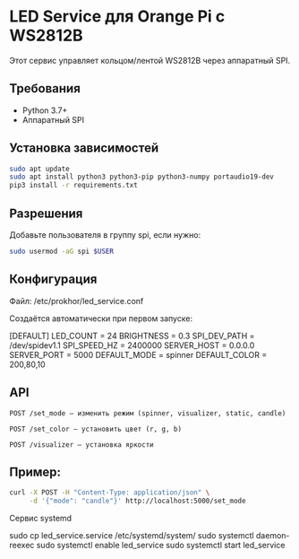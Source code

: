 # LED Service для Orange Pi с WS2812B

Этот сервис управляет кольцом/лентой WS2812B через аппаратный SPI.


## Требования
- Python 3.7+
- Аппаратный SPI

## Установка зависимостей

```bash
sudo apt update
sudo apt install python3 python3-pip python3-numpy portaudio19-dev
pip3 install -r requirements.txt
```

## Разрешения

Добавьте пользователя в группу spi, если нужно:
```bash
sudo usermod -aG spi $USER
```
## Конфигурация

Файл: /etc/prokhor/led_service.conf

Создаётся автоматически при первом запуске:

[DEFAULT]
LED_COUNT = 24
BRIGHTNESS = 0.3
SPI_DEV_PATH = /dev/spidev1.1
SPI_SPEED_HZ = 2400000
SERVER_HOST = 0.0.0.0
SERVER_PORT = 5000
DEFAULT_MODE = spinner
DEFAULT_COLOR = 200,80,10

## API

    POST /set_mode — изменить режим (spinner, visualizer, static, candle)

    POST /set_color — установить цвет (r, g, b)

    POST /visualizer — установка яркости

## Пример:
```bash
curl -X POST -H "Content-Type: application/json" \
     -d '{"mode": "candle"}' http://localhost:5000/set_mode
```
Сервис systemd

sudo cp led_service.service /etc/systemd/system/
sudo systemctl daemon-reexec
sudo systemctl enable led_service
sudo systemctl start led_service
